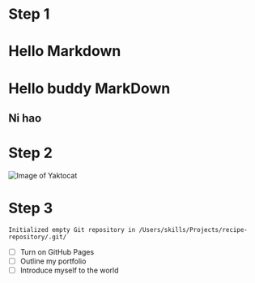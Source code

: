 # Step 1
# Hello Markdown 
<h1> Hello buddy MarkDown</h1>
<h2> Ni hao</h2>

# Step 2
![Image of Yaktocat](https://octodex.github.com/images/yaktocat.png)

# Step 3
``` $ git init
Initialized empty Git repository in /Users/skills/Projects/recipe-repository/.git/
```
- [ ] Turn on GitHub Pages
- [ ] Outline my portfolio
- [ ] Introduce myself to the world
